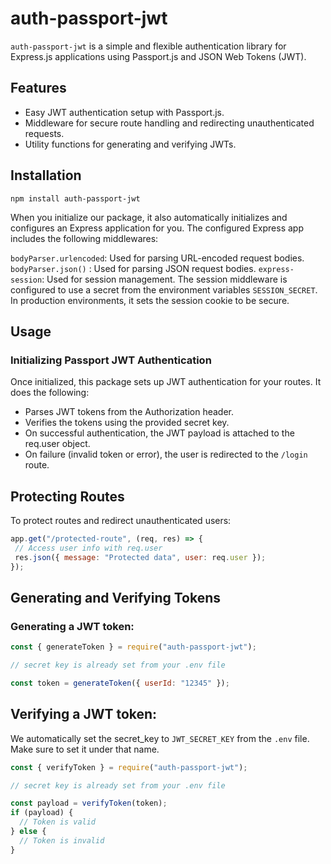 # auth-passport-jwt

`auth-passport-jwt` is a simple and flexible authentication library for Express.js applications using Passport.js and JSON Web Tokens (JWT).

## Features

- Easy JWT authentication setup with Passport.js.
- Middleware for secure route handling and redirecting unauthenticated requests.
- Utility functions for generating and verifying JWTs.

## Installation

```
npm install auth-passport-jwt
```

When you initialize our package, it also automatically initializes and configures an Express application for you. The configured Express app includes the following middlewares:

`bodyParser.urlencoded`: Used for parsing URL-encoded request bodies.
`bodyParser.json()` : Used for parsing JSON request bodies.
`express-session`: Used for session management.
The session middleware is configured to use a secret from the environment variables `SESSION_SECRET`. In production environments, it sets the session cookie to be secure.

## Usage

### Initializing Passport JWT Authentication

Once initialized, this package sets up JWT authentication for your routes. It does the following:

- Parses JWT tokens from the Authorization header.
- Verifies the tokens using the provided secret key.
- On successful authentication, the JWT payload is attached to the req.user object.
- On failure (invalid token or error), the user is redirected to the `/login` route.


## Protecting Routes

To protect routes and redirect unauthenticated users:

 ```javascript 
app.get("/protected-route", (req, res) => {
  // Access user info with req.user
  res.json({ message: "Protected data", user: req.user });
});
```

## Generating and Verifying Tokens

### Generating a JWT token:

 ```javascript 
const { generateToken } = require("auth-passport-jwt");

// secret key is already set from your .env file

const token = generateToken({ userId: "12345" });
```

## Verifying a JWT token:

We automatically set the secret_key to `JWT_SECRET_KEY` from the `.env` file. Make sure to set it under that name.

```javascript
const { verifyToken } = require("auth-passport-jwt");

// secret key is already set from your .env file

const payload = verifyToken(token);
if (payload) {
  // Token is valid
} else {
  // Token is invalid
}
```
